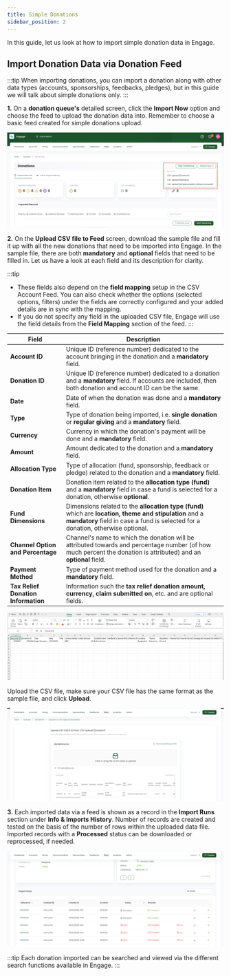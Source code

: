 ```yaml
---
title: Simple Donations
sidebar_position: 2
---
```


In this guide, let us look at how to import simple donation data in Engage.

## Import Donation Data via Donation Feed

:::tip
When importing donations, you can import a donation along with other data types (accounts, sponsorships, feedbacks, pledges), but in this guide we will talk about simple donations only.
:::

**1.** On a **donation queue's** detailed screen, click the **Import Now** option and choose the feed to upload the donation data into. Remember to choose a basic feed created for simple donations upload. 

![click import now button](./click-import-now-button.png)

**2.** On the **Upload CSV file to Feed** screen, download the sample file and fill it up with all the new donations that need to be imported into Engage. In the sample file, there are both **mandatory** and **optional** fields that need to be filled in. Let us have a look at each field and its description for clarity.

:::tip
- These fields also depend on the **field mapping** setup in the CSV Account Feed. You can also check whether the options (selected options, filters) under the fields are correctly configured and your added details are in sync with the mapping.
- If you do not specify any field in the uploaded CSV file, Engage will use the field details from the **Field Mapping** section of the feed.
:::

| Field | Description |
| ----- | ----------- |
| **Account ID** | Unique ID (reference number) dedicated to the account bringing in the donation and a **mandatory** field. |
| **Donation ID** | Unique ID (reference number) dedicated to a donation and a **mandatory** field. If accounts are included, then both donation and account ID can be the same.  |
| **Date** | Date of when the donation was done and a **mandatory** field. |
| **Type** | Type of donation being imported, i.e. **single donation** or **regular giving** and a **mandatory** field. |
| **Currency** | Currency in which the donation's payment will be done and a **mandatory** field. |
| **Amount** | Amount dedicated to the donation and a **mandatory** field. |
| **Allocation Type** | Type of allocation (fund, sponsorship, feedback or pledge) related to the donation and a **mandatory** field. |
| **Donation Item** | Donation item related to the **allocation type (fund)** and a **mandatory** field in case a fund is selected for a donation, otherwise **optional**. |
| **Fund Dimensions** | Dimensions related to the **allocation type (fund)** which are **location, theme and stipulation** and a **mandatory** field in case a fund is selected for a donation, otherwise optional. |
| **Channel Option and Percentage** | Channel's name to which the donation will be attributed towards and percentage number (of how much percent the donation is attributed) and an **optional** field. |
| **Payment Method** | Type of payment method used for the donation and a **mandatory** field. |
| **Tax Relief Donation Information** | Information such the **tax relief donation amount, currency, claim submitted on**, etc. and are optional fields. |

![show donations file](./show-donations-file.png)

Upload the CSV file, make sure your CSV file has the same format as the sample file, and click **Upload**.

![upload csv file](./upload-csv-file.png)

**3.** Each imported data via a feed is shown as a record in the **Import Runs** section under **Info & Imports History**. Number of records are created and tested on the basis of the number of rows within the uploaded data file. Imported records with a **Processed** status can be downloaded or reprocessed, if needed.

![imported data runs section](./imported-data-runs-section.png)

:::tip
Each donation imported can be searched and viewed via the different search functions available in Engage.
:::